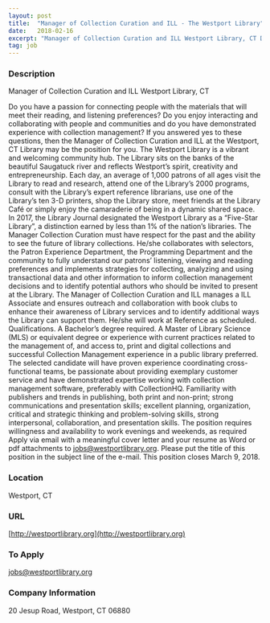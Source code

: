 ```yaml
---
layout: post
title:  "Manager of Collection Curation and ILL - The Westport Library"
date:   2018-02-16
excerpt: "Manager of Collection Curation and ILL Westport Library, CT Do you have a passion for connecting people with the materials that will meet their reading, and listening preferences? Do you enjoy interacting and collaborating with people and communities and do you have demonstrated experience with collection management? If you answered..."
tag: job
---
```


### Description   

Manager of Collection Curation and ILL
Westport Library, CT 

Do you have a passion for connecting people with the materials that will meet their reading, and listening preferences? Do you enjoy interacting and collaborating with people and communities and do you have demonstrated experience with collection management? If you answered yes to these questions, then the Manager of Collection Curation and ILL at the Westport, CT Library may be the position for you.
The Westport Library is a vibrant and welcoming community hub.  The Library sits on the banks of the beautiful Saugatuck river and reflects Westport’s spirit, creativity and entrepreneurship. Each day, an average of 1,000 patrons of all ages visit the Library to read and research, attend one of the Library’s 2000 programs, consult with the Library’s expert reference librarians, use one of the Library’s ten 3-D printers, shop the Library store, meet friends at the Library Café or simply enjoy the camaraderie of being in a dynamic shared space. In 2017, the Library Journal designated the Westport Library as a “Five-Star Library”, a distinction earned by less than 1% of the nation’s libraries. 
The Manager Collection Curation must have respect for the past and the ability to see the future of library collections. He/she collaborates with selectors, the Patron Experience Department, the Programming Department and the community to fully understand our patrons’ listening, viewing and reading preferences and implements strategies for collecting, analyzing and using transactional data and other information to inform collection management decisions and to identify potential authors who should be invited to present at the Library.  The Manager of Collection Curation and ILL manages a ILL Associate and ensures outreach and collaboration with book clubs to enhance their awareness of Library services and to identify additional ways the Library can support them. He/she will work at Reference as scheduled.
Qualifications. A Bachelor’s degree required. A Master of Library Science (MLS) or equivalent degree or experience with current practices related to the management of, and access to, print and digital collections and successful Collection Management experience in a public library preferred. The selected candidate will have proven experience coordinating cross-functional teams, be passionate about providing exemplary customer service and have demonstrated expertise working with collection management software, preferably with CollectionHQ. Familiarity with publishers and trends in publishing, both print and non-print; strong communications and presentation skills; excellent planning, organization, critical and strategic thinking and problem-solving skills, strong interpersonal, collaboration, and presentation skills. The position requires willingness and availability to work evenings and weekends, as required
Apply via email with a meaningful cover letter and your resume as Word or pdf attachments to jobs@westportlibrary.org. Please put the title of this position in the subject line of the e-mail.  This position closes March 9, 2018.










### Location   

Westport, CT


### URL   

[http://westportlibrary.org](http://westportlibrary.org)

### To Apply   

jobs@westportlibrary.org


### Company Information   

20 Jesup Road, Westport, CT 06880




